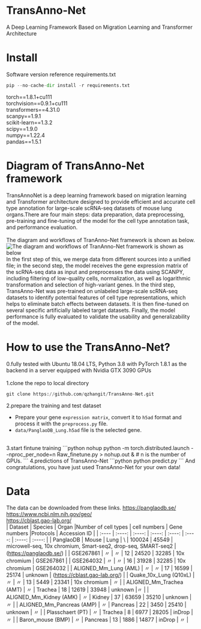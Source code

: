 # TransAnno-Net
A Deep Learning Framework Based on Migration Learning and Transformer Architecture
# Install
Software version reference requirements.txt <br>
```python
pip --no-cache-dir install -r requirements.txt
```
torch==1.8.1+cu111 <br>
torchvision==0.9.1+cu111 <br>
transformers==4.31.0 <br>
scanpy==1.9.1 <br>
scikit-learn==1.3.2 <br>
scipy==1.9.0 <br>
numpy==1.22.4 <br>
pandas==1.5.1

# Diagram of TransAnno-Net framework

TransAnnoNet is a deep learning framework based on migration learning and Transformer architecture designed to provide efficient and accurate cell type annotation for large-scale scRNA-seq datasets of mouse lung organs.There are four main steps: data preparation, data preprocessing, pre-training and fine-tuning of the model for the cell type annotation task, and performance evaluation. <br>
<br>
The diagram and workflows of TranAnno-Net framework is shown as below.
![The diagram and workflows of TranAnno-Net framework is shown as below](https://github.com/qzhangit/TransAnno-Net/blob/main/Picture/framework.png) <br>
In the first step of this, we merge data from different sources into a unified file; in the second step, the model receives the gene expression matrix of the scRNA-seq data as input and preprocesses the data using SCANPY, including filtering of low-quality cells, normalization, as well as logarithmic transformation and selection of high-variant genes. In the third step, TransAnno-Net was pre-trained on unlabeled large-scale scRNA-seq datasets to identify potential features of cell type representations, which helps to eliminate batch effects between datasets. It is then fine-tuned on several specific artificially labeled target datasets. Finally, the model performance is fully evaluated to validate the usability and generalizability of the model.

# How to use the TransAnno-Net?
0.fully tested with Ubuntu 18.04 LTS, Python 3.8 with PyTorch 1.8.1 as the backend in a server equipped with Nvidia GTX 3090 GPUs <br>
<br>
1.clone the repo to local directory
```python
git clone https://github.com/qzhangit/TransAnno-Net.git
```
2.prepare the training and test dataset
* Prepare your gene `expression matrix`, convert it to `h5ad` format and process it with the `preprocess.py` file. <br>
*  `data/PanglaoDB_Lung.h5ad` file is the selected gene. <br>
<br>
3.start fintune training
```python
nohup python -m torch.distributed.launch --nproc_per_node=n Raw_finetune.py > nohup.out &  # n is the number of GPUs.
```
4.predictions of TransAnno-Net
```python
python predict.py
```
And congratulations, you have just used TransAnno-Net for your own data! 

# Data
The data can be downloaded from these links.
https://panglaodb.se/ <br>
https://www.ncbi.nlm.nih.gov/geo/ <br>
https://cblast.gao-lab.org/
<br>
| Dataset | Species | Organ |Number of cell types | cell numbers | Gene numbers |Protocols | Accession ID |
| :---- | :----: | :----: | :----: | :----: | :----: | :----: | :----: |
| PanglaoDB | Mouse | Lung | \ | 100024 | 45549 | microwell-seq, 10x chromium, Smart-seq2, drop-seq, SMART-seq2 | (https://panglaodb.se/) |
| GSE267861 | 〃 | 〃 | 12 | 24520 | 32285 | 10x chromium | GSE267861 |
| GSE264032 | 〃 | 〃 | 16 | 31928 | 32285 | 10x chromium | GSE264032 |
| ALIGNED_Mm_Lung (AML) | 〃 | 〃 | 17 | 16599 | 25174 | unknown | (https://cblast.gao-lab.org/) |
| Quake_10x_Lung (Q10xL) | 〃 | 〃 | 13 | 5449 | 23341 | 10x chromium | 〃 |
| ALIGNED_Mm_Trachea (AMT) | 〃 | Trachea | 18 | 12619 | 33948 | unknown |〃 |
| ALIGNED_Mm_Kidney (AMK) | 〃 | Kidney | 37 | 63659 | 35210 | unknown | 〃 |
| ALIGNED_Mm_Pancreas (AMP) | 〃 | Pancreas | 22 | 3450 | 25410 | unknown | 〃 |
| Plasschaert (PT) | 〃 | Trachea | 8 | 6977 | 28205 | inDrop | 〃 |
| Baron_mouse (BMP) | 〃 | Pancreas | 13 | 1886 | 14877 | inDrop | 〃 |

